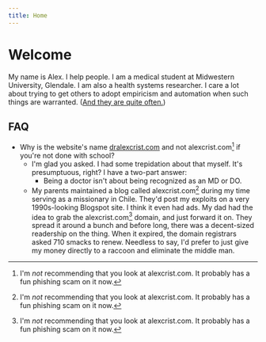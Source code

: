 ```yaml
---
title: Home
---
```


# Welcome
My name is Alex. I help people. I am a medical student at Midwestern University, Glendale. I am also a health systems researcher. I care a lot about trying to get others to adopt empiricism and automation when such things are warranted. ([And they are quite often.][Beh Econ])


## FAQ
- Why is the website's name [dralexcrist.com](dralexcrist.com) and not alexcrist.com[^1] if you're not done with school?
	- I'm glad you asked. I had some trepidation about that myself. It's presumptuous, right? I have a two-part answer:
		- Being a doctor isn't about being recognized as an MD or DO.
    - My parents maintained a blog called alexcrist.com[^1] during my time serving as a missionary in Chile. They'd post my exploits on a very 1990s-looking Blogspot site. I think it even had ads. My dad had the idea to grab the alexcrist.com[^1] domain, and just forward it on. They spread it around a bunch and before long, there was a decent-sized readership on the thing. When it expired, the domain registrars asked 710 smacks to renew. Needless to say, I'd prefer to just give my money directly to a raccoon and eliminate the middle man.


[^1]: I'm *not* recommending that you look at alexcrist.com. It probably has a fun phishing scam on it now.

[Beh Econ]: https://en.wikipedia.org/wiki/Behavioral_economics
